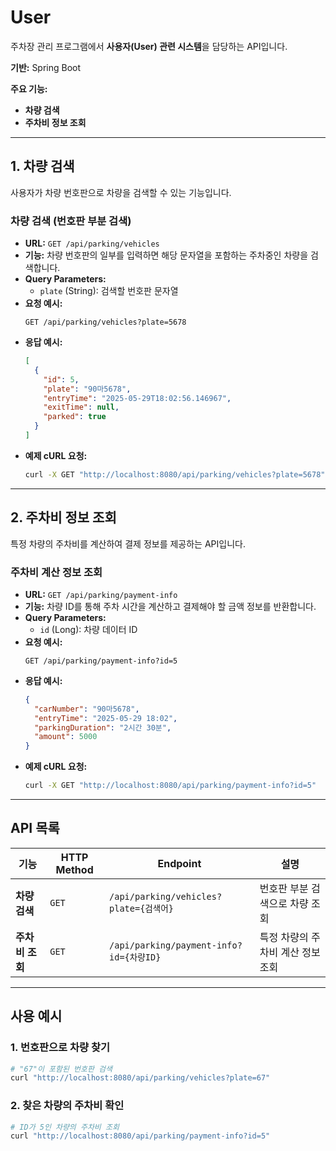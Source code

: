 # User
주차장 관리 프로그램에서 **사용자(User) 관련 시스템**을 담당하는 API입니다.

**기반:** Spring Boot

**주요 기능:**
- **차량 검색**
- **주차비 정보 조회**

---

## 1. 차량 검색
사용자가 차량 번호판으로 차량을 검색할 수 있는 기능입니다.

### 차량 검색 (번호판 부분 검색)
- **URL:** `GET /api/parking/vehicles`
- **기능:** 차량 번호판의 일부를 입력하면 해당 문자열을 포함하는 주차중인 차량을 검색합니다.
- **Query Parameters:**
  - `plate` (String): 검색할 번호판 문자열
- **요청 예시:**
  ```
  GET /api/parking/vehicles?plate=5678
  ```
- **응답 예시:**
  ```json
  [
    {
      "id": 5,
      "plate": "90마5678",
      "entryTime": "2025-05-29T18:02:56.146967",
      "exitTime": null,
      "parked": true
    }
  ]
  ```
- **예제 cURL 요청:**
  ```bash
  curl -X GET "http://localhost:8080/api/parking/vehicles?plate=5678"
  ```

---

## 2. 주차비 정보 조회
특정 차량의 주차비를 계산하여 결제 정보를 제공하는 API입니다.

### 주차비 계산 정보 조회
- **URL:** `GET /api/parking/payment-info`
- **기능:** 차량 ID를 통해 주차 시간을 계산하고 결제해야 할 금액 정보를 반환합니다.
- **Query Parameters:**
  - `id` (Long): 차량 데이터 ID
- **요청 예시:**
  ```
  GET /api/parking/payment-info?id=5
  ```
- **응답 예시:**
  ```json
  {
    "carNumber": "90마5678",
    "entryTime": "2025-05-29 18:02",
    "parkingDuration": "2시간 30분",
    "amount": 5000
  }
  ```
- **예제 cURL 요청:**
  ```bash
  curl -X GET "http://localhost:8080/api/parking/payment-info?id=5"
  ```

---

## API 목록
| 기능 | HTTP Method | Endpoint | 설명 |
|------|------------|----------|------|
| **차량 검색** | `GET` | `/api/parking/vehicles?plate={검색어}` | 번호판 부분 검색으로 차량 조회 |
| **주차비 조회** | `GET` | `/api/parking/payment-info?id={차량ID}` | 특정 차량의 주차비 계산 정보 조회 |

---

## 사용 예시
### 1. 번호판으로 차량 찾기
```bash
# "67"이 포함된 번호판 검색
curl "http://localhost:8080/api/parking/vehicles?plate=67"
```

### 2. 찾은 차량의 주차비 확인
```bash
# ID가 5인 차량의 주차비 조회  
curl "http://localhost:8080/api/parking/payment-info?id=5"
```